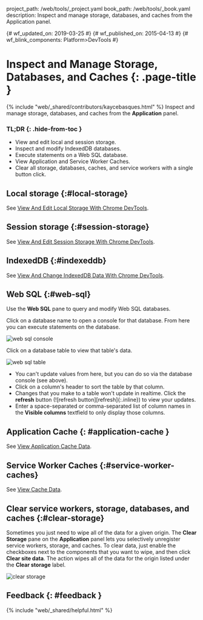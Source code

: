 project_path: /web/tools/_project.yaml
book_path: /web/tools/_book.yaml
description: Inspect and manage storage, databases, and caches from the Application panel.

{# wf_updated_on: 2019-03-25 #}
{# wf_published_on: 2015-04-13 #}
{# wf_blink_components: Platform>DevTools #}

# Inspect and Manage Storage, Databases, and Caches {: .page-title }

{% include "web/_shared/contributors/kaycebasques.html" %}
Inspect and manage storage, databases, and caches from the
<strong>Application</strong> panel.


### TL;DR {: .hide-from-toc }
- View and edit local and session storage.
- Inspect and modify IndexedDB databases.
- Execute statements on a Web SQL database.
- View Application and Service Worker Caches.
- Clear all storage, databases, caches, and service workers with a single button click.


## Local storage {:#local-storage}

[LS]: /web/tools/chrome-devtools/storage/localstorage

See [View And Edit Local Storage With Chrome DevTools][LS].

## Session storage {:#session-storage}

[SS]: /web/tools/chrome-devtools/storage/sessionstorage

See [View And Edit Session Storage With Chrome DevTools][SS].

## IndexedDB {:#indexeddb}

[IDB]: /web/tools/chrome-devtools/storage/indexeddb

See [View And Change IndexedDB Data With Chrome DevTools][IDB].

## Web SQL {:#web-sql}

Use the **Web SQL** pane to query and modify Web SQL databases.

Click on a database name to open a console for that database. From here you
can execute statements on the database.

![web sql console][wsc]

Click on a database table to view that table's data.

![web sql table][wst]

* You can't update values from here, but you can do so via the database
  console (see above).
* Click on a column's header to sort the table by that column.
* Changes that you make to a table won't update in realtime. Click the
  **refresh** button (![refresh button][refresh]{:.inline}) to view your
  updates.
* Enter a space-separated or comma-separated list of column names in the
  **Visible columns** textfield to only display those columns.

[wsc]: /web/tools/chrome-devtools/manage-data/imgs/web-sql-console.png
[wst]: /web/tools/chrome-devtools/manage-data/imgs/web-sql-table.png

## Application Cache {: #application-cache }

See [View Application Cache Data](/web/tools/chrome-devtools/storage/applicationcache).

## Service Worker Caches {:#service-worker-caches}

See [View Cache Data](/web/tools/chrome-devtools/storage/cache).

## Clear service workers, storage, databases, and caches {:#clear-storage}

Sometimes you just need to wipe all of the data for a given origin. The **Clear
Storage** pane on the **Application** panel lets you selectively unregister
service workers, storage, and caches. To clear data, just enable the checkboxes
next to the components that you want to wipe, and then click **Clear site
data**. The action wipes all of the data for the origin listed under the
**Clear storage** label.

![clear storage][clear]

[clear]: /web/tools/chrome-devtools/manage-data/imgs/clear-storage.png

## Feedback {: #feedback }

{% include "web/_shared/helpful.html" %}
